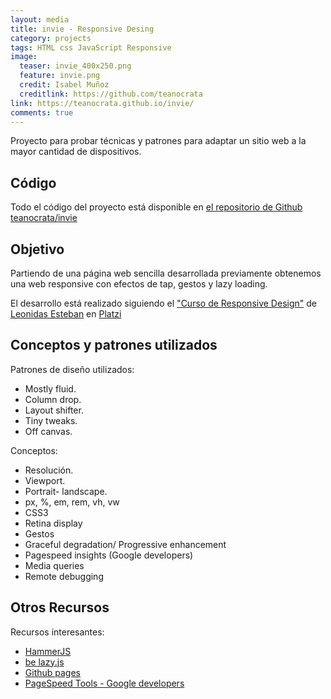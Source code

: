 ```yaml
---
layout: media
title: invie - Responsive Desing
category: projects
tags: HTML css JavaScript Responsive
image:
  teaser: invie_400x250.png
  feature: invie.png
  credit: Isabel Muñoz
  creditlink: https://github.com/teanocrata
link: https://teanocrata.github.io/invie/
comments: true
---
```


Proyecto para probar técnicas y patrones para adaptar un sitio web a la mayor cantidad de dispositivos.

## Código

Todo el código del proyecto está disponible en [el repositorio de Github teanocrata/invie](https://github.com/teanocrata/invie)

## Objetivo

Partiendo de una página web sencilla desarrollada previamente obtenemos una web responsive con efectos de tap, gestos y lazy loading.

El desarrollo está realizado siguiendo el ["Curso de Responsive Design"](https://platzi.com/clases/responsive-design/) de [Leonidas Esteban](http://leonidasesteban.com/) en [Platzi](https://platzi.com/)

## Conceptos y patrones utilizados

Patrones de diseño utilizados:
* Mostly fluid.
* Column drop.
* Layout shifter.
* Tiny tweaks.
* Off canvas.

Conceptos:
* Resolución.
* Viewport.
* Portrait- landscape.
* px, %, em, rem, vh, vw
* CSS3
* Retina display
* Gestos
* Graceful degradation/ Progressive enhancement
* Pagespeed insights (Google developers)
* Media queries
* Remote debugging

## Otros Recursos

Recursos interesantes:
* [HammerJS](http://hammerjs.github.io/)
* [be lazy.js](http://dinbror.dk/blazy/)
* [Github pages](https://pages.github.com/)
* [PageSpeed Tools - Google developers](https://developers.google.com/speed/pagespeed/)
